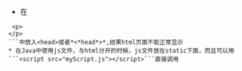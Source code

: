 * 在
 ```
  <p>
 </p>
 ```中放入<head>或者*<*head*>*,结果html页面不能正常显示
* 在Java中使用js文件，与html分开的时候，js文件放在static下面，而且可以用 ```<script src="myScript.js"></script>```直接调用
